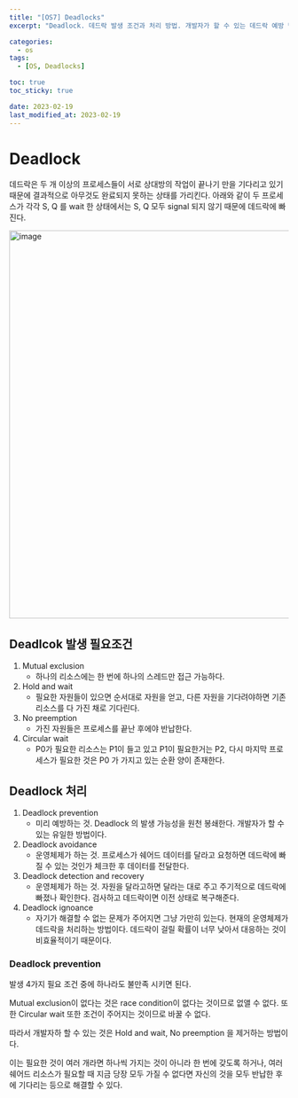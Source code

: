 ```yaml
---
title: "[OS7] Deadlocks"
excerpt: "Deadlock. 데드락 발생 조건과 처리 방법. 개발자가 할 수 있는 데드락 예방 방법"

categories:
  - os
tags:
  - [OS, Deadlocks]

toc: true
toc_sticky: true

date: 2023-02-19
last_modified_at: 2023-02-19
---
```


# Deadlock

데드락은 두 개 이상의 프로세스들이 서로 상대방의 작업이 끝나기 만을 기다리고 있기 때문에 결과적으로 아무것도 완료되지 못하는 상태를 가리킨다. 아래와 같이 두 프로세스가 각각 S, Q 를 wait 한 상태에서는 S, Q 모두 signal 되지 않기 때문에 데드락에 빠진다.

<img width="700" alt="image" src="https://user-images.githubusercontent.com/56664567/219933270-5a583086-876a-496b-a50b-1fa117d9570f.png">

## Deadlcok 발생 필요조건

1. Mutual exclusion
   - 하나의 리소스에는 한 번에 하나의 스레드만 접근 가능하다.
2. Hold and wait
   - 필요한 자원들이 있으면 순서대로 자원을 얻고, 다른 자원을 기다려야하면 기존 리소스를 다 가진 채로 기다린다.
3. No preemption
   - 가진 자원들은 프로세스를 끝난 후에야 반납한다.
4. Circular wait
   - P0가 필요한 리소스는 P1이 들고 있고 P1이 필요한거는 P2, 다시 마지막 프로세스가 필요한 것은 P0 가 가지고 있는 순환 양이 존재한다.

## Deadlock 처리

1. Deadlock prevention
   - 미리 예방하는 것. Deadlock 의 발생 가능성을 원천 봉쇄한다. 개발자가 할 수 있는 유일한 방법이다.
2. Deadlock avoidance
   - 운영체제가 하는 것. 프로세스가 쉐어드 데이터를 달라고 요청하면 데드락에 빠질 수 있는 것인가 체크한 후 데이터를 전달한다.
3. Deadlock detection and recovery
   - 운영체제가 하는 것. 자원을 달라고하면 달라는 대로 주고 주기적으로 데드락에 빠졌나 확인한다. 검사하고 데드락이면 이전 상태로 복구해준다.
4. Deadlock ignoance
   - 자기가 해결할 수 없는 문제가 주어지면 그냥 가만히 있는다. 현재의 운영체제가 데드락을 처리하는 방법이다. 데드락이 걸릴 확률이 너무 낮아서 대응하는 것이 비효율적이기 때문이다.

### Deadlock prevention

발생 4가지 필요 조건 중에 하나라도 불만족 시키면 된다.

Mutual exclusion이 없다는 것은 race condition이 없다는 것이므로 없앨 수 없다. 또한 Circular wait 또한 조건이 주어지는 것이므로 바꿀 수 없다.

따라서 개발자하 할 수 있는 것은 Hold and wait, No preemption 을 제거하는 방법이다.

이는 필요한 것이 여러 개라면 하나씩 가지는 것이 아니라 한 번에 갖도록 하거나, 여러 쉐어드 리소스가 필요할 때 지금 당장 모두 가질 수 없다면 자신의 것을 모두 반납한 후에 기다리는 등으로 해결할 수 있다.
